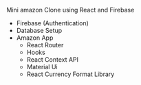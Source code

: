 Mini amazon Clone using React and Firebase

* Firebase (Authentication)
* Database Setup
* Amazon App
  * React Router
  * Hooks
  * React Context API
  * Material Ui
  * React Currency Format Library

